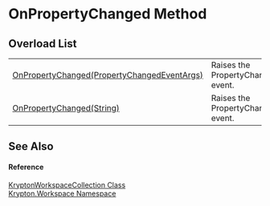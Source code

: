 # OnPropertyChanged Method


## Overload List
<table>
<tr>
<td><a href="157fd12b-16f2-a970-9a81-1ceb3e8e5f11.md">OnPropertyChanged(PropertyChangedEventArgs)</a></td>
<td>Raises the PropertyChanged event.</td></tr>
<tr>
<td><a href="c57da933-15e7-9815-1cc5-dc1c747750a7.md">OnPropertyChanged(String)</a></td>
<td>Raises the PropertyChanged event.</td></tr>
</table>

## See Also


#### Reference
<a href="f010355e-2019-ad4b-849d-d86a3884d7ea.md">KryptonWorkspaceCollection Class</a>  
<a href="0dbf488f-9676-a1e5-a949-1b4bcea03d52.md">Krypton.Workspace Namespace</a>  

